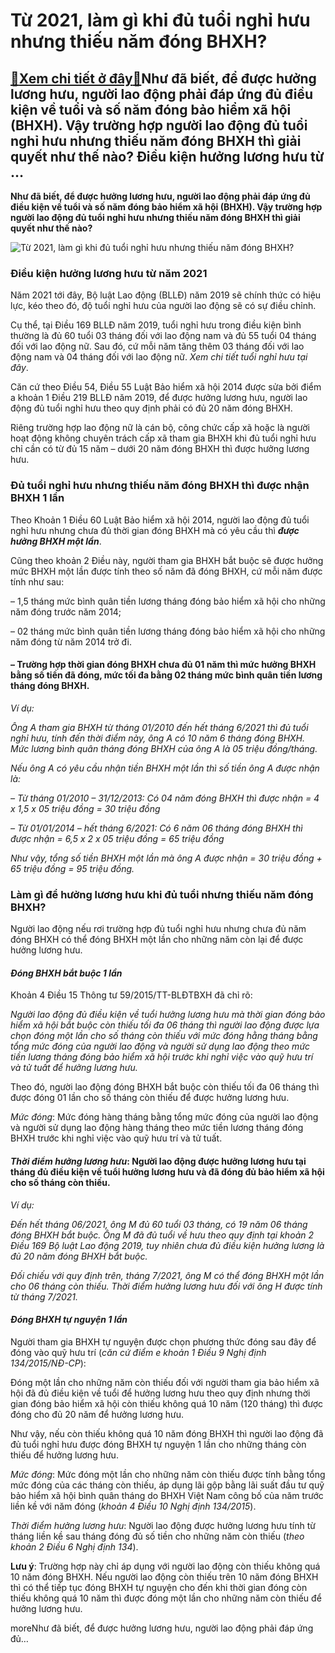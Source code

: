 Từ 2021, làm gì khi đủ tuổi nghỉ hưu nhưng thiếu năm đóng BHXH?
===============================================================

[:gift:Xem chi tiết ở đây:gift:](https://hddtvn.com/tu-2021-lam-gi-khi-du-tuoi-nghi-huu-nhung-thieu-nam-dong-bhxh/)Như đã biết, để được hưởng lương hưu, người lao động phải đáp ứng đủ điều kiện về tuổi và số năm đóng bảo hiểm xã hội (BHXH). Vậy trường hợp người lao động đủ tuổi nghỉ hưu nhưng thiếu năm đóng BHXH thì giải quyết như thế nào? Điều kiện hưởng lương hưu từ …
-----------------------------------------------------------------------------------------------------------------------------------------------------------------------------------------------------------------------------------------------------------------

**Như đã biết, để được hưởng lương hưu, người lao động phải đáp ứng đủ điều kiện về tuổi và số năm đóng bảo hiểm xã hội (BHXH). Vậy trường hợp người lao động đủ tuổi nghỉ hưu nhưng thiếu năm đóng BHXH thì giải quyết như thế nào?**


![Từ 2021, làm gì khi đủ tuổi nghỉ hưu nhưng thiếu năm đóng BHXH?](https://hddtvn.com/wp-content/uploads/2021/01/muc-luong-cach-tinh-luong-huu-khi-xin-nghi-huu-som-truoc-tuoi.jpg)


### Điều kiện hưởng lương hưu từ năm 2021


Năm 2021 tới đây, Bộ luật Lao động (BLLĐ) năm 2019 sẽ chính thức có hiệu lực, kéo theo đó, độ tuổi nghỉ hưu của người lao động sẽ có sự điều chỉnh.


Cụ thể, tại Điều 169 BLLĐ năm 2019, tuổi nghỉ hưu trong điều kiện bình thường là đủ 60 tuổi 03 tháng đối với lao động nam và đủ 55 tuổi 04 tháng đối với lao động nữ. Sau đó, cứ mỗi năm tăng thêm 03 tháng đối với lao động nam và 04 tháng đối với lao động nữ. *Xem chi tiết tuổi nghỉ hưu* *tại đây*.


Căn cứ theo Điều 54, Điều 55 Luật Bảo hiểm xã hội 2014 được sửa bởi điểm a khoản 1 Điều 219 BLLĐ năm 2019, để được hưởng lương hưu, người lao động đủ tuổi nghỉ hưu theo quy định phải có đủ 20 năm đóng BHXH.


Riêng trường hợp lao động nữ là cán bộ, công chức cấp xã hoặc là người hoạt động không chuyên trách cấp xã tham gia BHXH khi đủ tuổi nghỉ hưu chỉ cần có từ đủ 15 năm – dưới 20 năm đóng BHXH thì được hưởng lương hưu.


### Đủ tuổi nghỉ hưu nhưng thiếu năm đóng BHXH thì được nhận BHXH 1 lần


Theo Khoản 1 Điều 60 Luật Bảo hiểm xã hội 2014, người lao động đủ tuổi nghỉ hưu nhưng chưa đủ thời gian đóng BHXH mà có yêu cầu thì ***được hưởng BHXH một lần***.


Cũng theo khoản 2 Điều này, người tham gia BHXH bắt buộc sẽ được hưởng mức BHXH một lần được tính theo số năm đã đóng BHXH, cứ mỗi năm được tính như sau:


– 1,5 tháng mức bình quân tiền lương tháng đóng bảo hiểm xã hội cho những năm đóng trước năm 2014;


– 02 tháng mức bình quân tiền lương tháng đóng bảo hiểm xã hội cho những năm đóng từ năm 2014 trở đi.


#### – Trường hợp thời gian đóng BHXH chưa đủ 01 năm thì mức hưởng BHXH bằng số tiền đã đóng, mức tối đa bằng 02 tháng mức bình quân tiền lương tháng đóng BHXH.


*Ví dụ:* 


*Ông A tham gia BHXH từ tháng 01/2010 đến hết tháng 6/2021 thì đủ tuổi nghỉ hưu, tính đến thời điểm này, ông A có 10 năm 6 tháng đóng BHXH. Mức lương bình quân tháng đóng BHXH của ông A là 05 triệu đồng/tháng.*


*Nếu ông A có yêu cầu nhận tiền BHXH một lần thì số tiền ông A được nhận là:*


*– Từ tháng 01/2010 – 31/12/2013: Có 04 năm đóng BHXH thì được nhận = 4 x 1,5 x 05 triệu đồng = 30 triệu đồng*


*– Từ 01/01/2014 – hết tháng 6/2021: Có 6 năm 06 tháng đóng BHXH thì được nhận = 6,5 x 2 x 05 triệu đồng = 65 triệu đồng* 


*Như vậy, tổng số tiền BHXH một lần mà ông A được nhận = 30 triệu đồng + 65 triệu đồng = 95 triệu đồng.*


### Làm gì để hưởng lương hưu khi đủ tuổi nhưng thiếu năm đóng BHXH?


Người lao động nếu rơi trường hợp đủ tuổi nghỉ hưu nhưng chưa đủ năm đóng BHXH có thể đóng BHXH một lần cho những năm còn lại để được hưởng lương hưu.


#### ***Đóng BHXH bắt buộc 1 lần***


Khoản 4 Điều 15 Thông tư 59/2015/TT-BLĐTBXH đã chỉ rõ:


*Người lao động đủ điều kiện về tuổi hưởng lương hưu mà thời gian đóng bảo hiểm xã hội bắt buộc còn thiếu tối đa 06 tháng thì người lao động được lựa chọn đóng một lần cho số tháng còn thiếu với mức đóng hằng tháng bằng tổng mức đóng của người lao động và người sử dụng lao động theo mức tiền lương tháng đóng bảo hiểm xã hội trước khi nghỉ việc vào quỹ hưu trí và tử tuất để hưởng lương hưu.*


Theo đó, người lao động đóng BHXH bắt buộc còn thiếu tối đa 06 tháng thì được đóng 01 lần cho số tháng còn thiếu để được hưởng lương hưu.


*Mức đóng*: Mức đóng hàng tháng bằng tổng mức đóng của người lao động và người sử dụng lao động hàng tháng theo mức tiền lương tháng đóng BHXH trước khi nghỉ việc vào quỹ hưu trí và tử tuất.


#### *Thời điểm hưởng lương hưu*: Người lao động được hưởng lương hưu tại tháng đủ điều kiện về tuổi hưởng lương hưu và đã đóng đủ bảo hiểm xã hội cho số tháng còn thiếu.


*Ví dụ:* 


*Đến hết tháng 06/2021, ông M đủ 60 tuổi 03 tháng, có 19 năm 06 tháng đóng BHXH bắt buộc. Ông M đã đủ tuổi về hưu theo quy định tại khoản 2 Điều 169 Bộ luật Lao động 2019, tuy nhiên chưa đủ điều kiện hưởng lương là đủ 20 năm đóng BHXH bắt buộc.*


*Đối chiếu với quy định trên, tháng 7/2021, ông M có thể đóng BHXH một lần cho 06 tháng còn thiếu. Thời điểm hưởng lương hưu đối với ông H được tính từ tháng 7/2021.*


#### ***Đóng BHXH tự nguyện 1 lần***


Người tham gia BHXH tự nguyện được chọn phương thức đóng sau đây để đóng vào quỹ hưu trí (*căn cứ điểm e khoản 1 Điều 9 Nghị định 134/2015/NĐ-CP*):


Đóng một lần cho những năm còn thiếu đối với người tham gia bảo hiểm xã hội đã đủ điều kiện về tuổi để hưởng lương hưu theo quy định nhưng thời gian đóng bảo hiểm xã hội còn thiếu không quá 10 năm (120 tháng) thì được đóng cho đủ 20 năm để hưởng lương hưu.


Như vậy, nếu còn thiếu không quá 10 năm đóng BHXH thì người lao động đã đủ tuổi nghỉ hưu được đóng BHXH tự nguyện 1 lần cho những tháng còn thiếu để hưởng lương hưu.


*Mức đóng*: Mức đóng một lần cho những năm còn thiếu được tính bằng tổng mức đóng của các tháng còn thiếu, áp dụng lãi gộp bằng lãi suất đầu tư quỹ bảo hiểm xã hội bình quân tháng do BHXH Việt Nam công bố của năm trước liền kề với năm đóng (*khoản 4 Điều 10 Nghị định 134/2015*).


*Thời điểm hưởng lương hưu*: Người lao động được hưởng lương hưu tính từ tháng liền kề sau tháng đóng đủ số tiền cho những năm còn thiếu (*theo khoản 2 Điều 6 Nghị định 134*).


**Lưu ý**: Trường hợp này chỉ áp dụng với người lao động còn thiếu không quá 10 năm đóng BHXH. Nếu người lao động còn thiếu trên 10 năm đóng BHXH thì có thể tiếp tục đóng BHXH tự nguyện cho đến khi thời gian đóng còn thiếu không quá 10 năm thì được đóng một lần cho những năm còn thiếu để hưởng lương hưu.


moreNhư đã biết, để được hưởng lương hưu, người lao động phải đáp ứng đủ…

